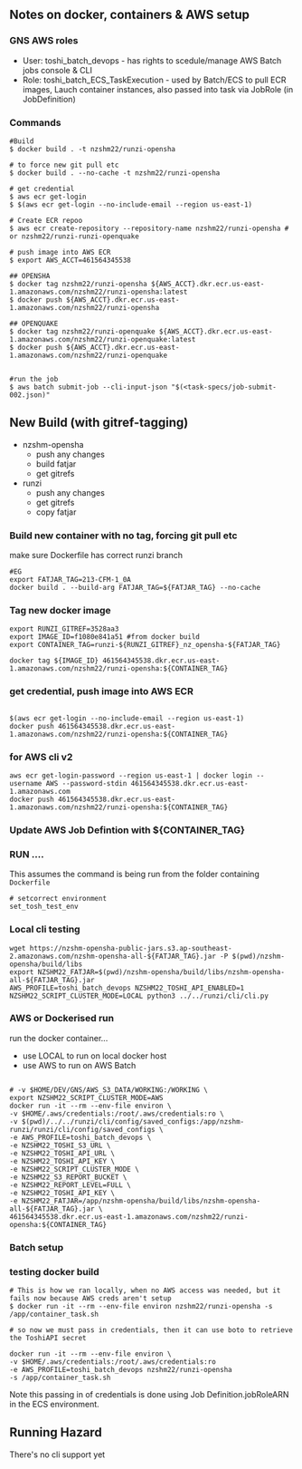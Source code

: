 ## Notes on docker, containers & AWS setup


### GNS AWS roles

 - User: toshi_batch_devops - has rights to scedule/manage AWS Batch jobs console & CLI
 - Role: toshi_batch_ECS_TaskExecution - used by Batch/ECS to pull ECR images, Lauch container instances, also passed into task via JobRole (in JobDefinition)

### Commands

```
#Build
$ docker build . -t nzshm22/runzi-opensha 

# to force new git pull etc
$ docker build . --no-cache -t nzshm22/runzi-opensha
```

```
# get credential
$ aws ecr get-login
$ $(aws ecr get-login --no-include-email --region us-east-1)
```

```
# Create ECR repoo
$ aws ecr create-repository --repository-name nzshm22/runzi-opensha # or nzshm22/runzi-runzi-openquake

# push image into AWS ECR
$ export AWS_ACCT=461564345538

## OPENSHA
$ docker tag nzshm22/runzi-opensha ${AWS_ACCT}.dkr.ecr.us-east-1.amazonaws.com/nzshm22/runzi-opensha:latest
$ docker push ${AWS_ACCT}.dkr.ecr.us-east-1.amazonaws.com/nzshm22/runzi-opensha

## OPENQUAKE
$ docker tag nzshm22/runzi-openquake ${AWS_ACCT}.dkr.ecr.us-east-1.amazonaws.com/nzshm22/runzi-openquake:latest
$ docker push ${AWS_ACCT}.dkr.ecr.us-east-1.amazonaws.com/nzshm22/runzi-openquake


#run the job
$ aws batch submit-job --cli-input-json "$(<task-specs/job-submit-002.json)"
```

## New Build (with gitref-tagging)

 - nzshm-opensha
    - push any changes
    - build fatjar
    - get gitrefs
 - runzi
    - push any changes
    - get gitrefs
    - copy fatjar


### Build new container with no tag, forcing git pull etc
make sure Dockerfile has correct runzi branch


```
#EG
export FATJAR_TAG=213-CFM-1_0A
docker build . --build-arg FATJAR_TAG=${FATJAR_TAG} --no-cache
```

### Tag new docker image

```
export RUNZI_GITREF=3528aa3
export IMAGE_ID=f1080e841a51 #from docker build
export CONTAINER_TAG=runzi-${RUNZI_GITREF}_nz_opensha-${FATJAR_TAG}

docker tag ${IMAGE_ID} 461564345538.dkr.ecr.us-east-1.amazonaws.com/nzshm22/runzi-opensha:${CONTAINER_TAG}
```

### get credential, push image into AWS ECR

```

$(aws ecr get-login --no-include-email --region us-east-1)
docker push 461564345538.dkr.ecr.us-east-1.amazonaws.com/nzshm22/runzi-opensha:${CONTAINER_TAG}

```

### for AWS cli v2
```
aws ecr get-login-password --region us-east-1 | docker login --username AWS --password-stdin 461564345538.dkr.ecr.us-east-1.amazonaws.com
docker push 461564345538.dkr.ecr.us-east-1.amazonaws.com/nzshm22/runzi-opensha:${CONTAINER_TAG}

```

### Update AWS Job Defintion with ${CONTAINER_TAG}


### RUN ....

This assumes the command is being run from the folder containing `Dockerfile`

```
# setcorrect environment
set_tosh_test_env
```

### Local cli testing

```
wget https://nzshm-opensha-public-jars.s3.ap-southeast-2.amazonaws.com/nzshm-opensha-all-${FATJAR_TAG}.jar -P $(pwd)/nzshm-opensha/build/libs
export NZSHM22_FATJAR=$(pwd)/nzshm-opensha/build/libs/nzshm-opensha-all-${FATJAR_TAG}.jar
AWS_PROFILE=toshi_batch_devops NZSHM22_TOSHI_API_ENABLED=1 NZSHM22_SCRIPT_CLUSTER_MODE=LOCAL python3 ../../runzi/cli/cli.py
```

### AWS or Dockerised run

run the docker container...
 - use LOCAL to run on local docker host
 - use AWS to run on AWS Batch

```

# -v $HOME/DEV/GNS/AWS_S3_DATA/WORKING:/WORKING \
export NZSHM22_SCRIPT_CLUSTER_MODE=AWS
docker run -it --rm --env-file environ \
-v $HOME/.aws/credentials:/root/.aws/credentials:ro \
-v $(pwd)/../../runzi/cli/config/saved_configs:/app/nzshm-runzi/runzi/cli/config/saved_configs \
-e AWS_PROFILE=toshi_batch_devops \
-e NZSHM22_TOSHI_S3_URL \
-e NZSHM22_TOSHI_API_URL \
-e NZSHM22_TOSHI_API_KEY \
-e NZSHM22_SCRIPT_CLUSTER_MODE \
-e NZSHM22_S3_REPORT_BUCKET \
-e NZSHM22_REPORT_LEVEL=FULL \
-e NZSHM22_TOSHI_API_KEY \
-e NZSHM22_FATJAR=/app/nzshm-opensha/build/libs/nzshm-opensha-all-${FATJAR_TAG}.jar \
461564345538.dkr.ecr.us-east-1.amazonaws.com/nzshm22/runzi-opensha:${CONTAINER_TAG}
```

### Batch setup


### testing docker build

```
# This is how we ran locally, when no AWS access was needed, but it fails now because AWS creds aren't setup
$ docker run -it --rm --env-file environ nzshm22/runzi-opensha -s /app/container_task.sh

# so now we must pass in credentials, then it can use boto to retrieve the ToshiAPI secret

docker run -it --rm --env-file environ \
-v $HOME/.aws/credentials:/root/.aws/credentials:ro
-e AWS_PROFILE=toshi_batch_devops nzshm22/runzi-opensha
-s /app/container_task.sh
```



Note this passing in of credentials is done using Job Definition.jobRoleARN in the ECS environment.


## Running Hazard

There's no cli support yet